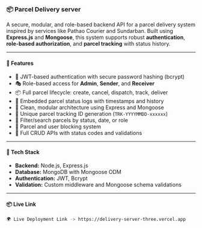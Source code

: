 
### 📦 Parcel Delivery server
A secure, modular, and role-based backend API for a parcel delivery system inspired by services like Pathao Courier and Sundarban. Built using **Express.js** and **Mongoose**, this system supports robust **authentication**, **role-based authorization**, and **parcel tracking** with status history.

---

#### 🚀 Features
- 🔐 JWT-based authentication with secure password hashing (bcrypt)
- 🎭 Role-based access for **Admin**, **Sender**, and **Receiver**
- 📦 Full parcel lifecycle: create, cancel, dispatch, track, deliver
- 📜 Embedded parcel status logs with timestamps and history
- 🧱 Clean, modular architecture using Express and Mongoose
- 🧾 Unique parcel tracking ID generation (`TRK-YYYYMMDD-xxxxxx`)
- 🔎 Filter/search parcels by status, date, or role
- 🛑 Parcel and user blocking system
- 🧪 Full CRUD APIs with status codes and validations

---

#### 🧰 Tech Stack
- **Backend:** Node.js, Express.js
- **Database:** MongoDB with Mongoose ODM
- **Authentication:** JWT, Bcrypt
- **Validation:** Custom middleware and Mongoose schema validations

---

#### 📦 Live Link

```bash
🌍 Live Deployment Link -> https://delivery-server-three.vercel.app 
```
